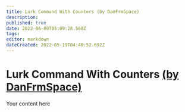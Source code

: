 ```yaml
---
title: Lurk Command With Counters (by DanFrmSpace)
description: 
published: true
date: 2022-06-09T05:09:28.560Z
tags: 
editor: markdown
dateCreated: 2022-05-19T04:40:52.692Z
---
```


# Lurk Command With Counters [(by DanFrmSpace)](https://www.twitch.tv/danfrmspace)
Your content here